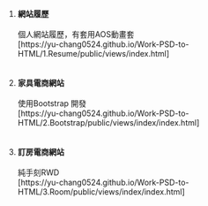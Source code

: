
<ol>
<li>
    <strong>網站履歷</strong></br></br>
    個人網站履歷，有套用AOS動畫套</br>
    [https://yu-chang0524.github.io/Work-PSD-to-HTML/1.Resume/public/views/index.html]
</li></br></br>
<li>
    <strong>家具電商網站</strong></br></br>
    使用Bootstrap 開發</br>
    [https://yu-chang0524.github.io/Work-PSD-to-HTML/2.Bootstrap/public/views/index/index.html]
</li></br></br>
<li>
    <strong>訂房電商網站</strong></br></br>
    純手刻RWD</br>
    [https://yu-chang0524.github.io/Work-PSD-to-HTML/3.Room/public/views/index/index.html]
</li></br></br>
</ol>


